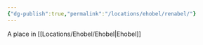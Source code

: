```yaml
---
{"dg-publish":true,"permalink":"/locations/ehobel/renabel/"}
---
```


A place in [[Locations/Ehobel/Ehobel\|Ehobel]]